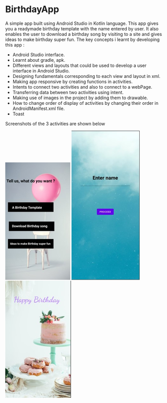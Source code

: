 # BirthdayApp
A simple app built using Android Studio in Kotlin language. This app gives you a readymade birthday template with the name entered by user. It also 
enables the user to download a birthday song by visiting to a site and gives ideas to make birthday super fun.
The key concepts i learnt by developing this app :
- Android Studio interface.
- Learnt about gradle, apk.
- Different views and layouts that could be used to develop a user interface in Android Studio.
- Designing fundamentals corresponding to each view and layout in xml.
- Making app responsive by creating functions in activities.
- Intents to connect two activities and also to connect to a webPage.
- Transferring data between two activities using intent.
- Making use of images in the project by adding them to drawable.
- How to change order of display of activities by changing their order in AndroidManifest.xml file.
- Toast


Screenshots of the 3 activities are shown below

![Image of Screen 1](https://github.com/KOMALDEWNANI/AppBirthday/blob/master/Activity_screenshots/birthday_app_screen1.jpg)     ![Image of Screen 2](https://github.com/KOMALDEWNANI/AppBirthday/blob/master/Activity_screenshots/birthday_app_screen2.jpg)     ![Image of Screen 1](https://github.com/KOMALDEWNANI/AppBirthday/blob/master/Activity_screenshots/birthday_app_screen3.jpg)  


